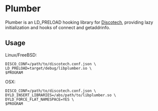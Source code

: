 # Plumber
Plumber is an LD_PRELOAD hooking library for [Discotech](https://github.com/the-tetanus-clinic/discotech), providing lazy initialization and hooks of connect and getaddrinfo.

## Usage
Linux/FreeBSD:
```
DISCO_CONF=/path/to/discotech.conf.json \
LD_PRELOAD=target/debug/libplumber.so \
$PROGRAM
```

OSX:
```
DISCO_CONF=/path/to/discotech.conf.json \
DYLD_INSERT_LIBRARIES=/abs/path/to/libplumber.so \
DYLD_FORCE_FLAT_NAMESPACE=YES \
$PROGRAM
```
